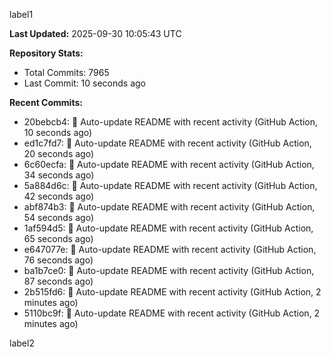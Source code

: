 
label1 
<!-- ACTIVITY_START -->
**Last Updated:** 2025-09-30 10:05:43 UTC

**Repository Stats:**
- Total Commits: 7965
- Last Commit: 10 seconds ago

**Recent Commits:**
- 20bebcb4: 🤖 Auto-update README with recent activity (GitHub Action, 10 seconds ago)
- ed1c7fd7: 🤖 Auto-update README with recent activity (GitHub Action, 20 seconds ago)
- 6c60ecfa: 🤖 Auto-update README with recent activity (GitHub Action, 34 seconds ago)
- 5a884d6c: 🤖 Auto-update README with recent activity (GitHub Action, 42 seconds ago)
- abf874b3: 🤖 Auto-update README with recent activity (GitHub Action, 54 seconds ago)
- 1af594d5: 🤖 Auto-update README with recent activity (GitHub Action, 65 seconds ago)
- e647077e: 🤖 Auto-update README with recent activity (GitHub Action, 76 seconds ago)
- ba1b7ce0: 🤖 Auto-update README with recent activity (GitHub Action, 87 seconds ago)
- 2b515fd6: 🤖 Auto-update README with recent activity (GitHub Action, 2 minutes ago)
- 5110bc9f: 🤖 Auto-update README with recent activity (GitHub Action, 2 minutes ago)
<!-- ACTIVITY_END -->

label2
